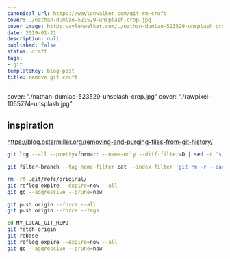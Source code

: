 ```yaml
---
canonical_url: https://waylonwalker.com/git-rm-cruft
cover: ./nathan-dumlao-523529-unsplash-crop.jpg
cover_image: https:waylonwalker.com/./nathan-dumlao-523529-unsplash-crop.jpg
date: 2019-01-21
description: null
published: false
status: draft
tags:
- git
templateKey: blog-post
title: remove git cruft
---
```


cover: "./nathan-dumlao-523529-unsplash-crop.jpg"
cover: "./rawpixel-1055774-unsplash.jpg"

## inspiration

https://blog.ostermiller.org/removing-and-purging-files-from-git-history/

``` bash
git log --all --pretty=format: --name-only --diff-filter=D | sed -r 's|[^/]+$||g' | sort -u
```
``` bash
git filter-branch --tag-name-filter cat --index-filter 'git rm -r --cached --ignore-unmatch FILE_LIST' --prune-empty -f -- --all
```

``` bash
rm -rf .git/refs/original/
git reflog expire --expire=now --all
git gc --aggressive --prune=now
```

``` bash
git push origin --force --all
git push origin --force --tags
```

``` bash
cd MY_LOCAL_GIT_REPO
git fetch origin
git rebase
git reflog expire --expire=now --all
git gc --aggressive --prune=now
```